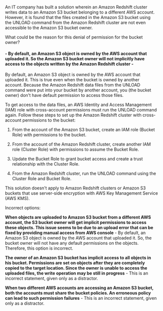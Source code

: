 An IT company has built a solution wherein an Amazon Redshift cluster writes data to an Amazon S3 bucket belonging to a different AWS account. However, it is found that the files created in the Amazon S3 bucket using the UNLOAD command from the Amazon Redshift cluster are not even accessible to the Amazon S3 bucket owner.

What could be the reason for this denial of permission for the bucket owner?

#### - **By default, an Amazon S3 object is owned by the AWS account that uploaded it. So the Amazon S3 bucket owner will not implicitly have access to the objects written by the Amazon Redshift cluster** - 

By default, an Amazon S3 object is owned by the AWS account that uploaded it. This is true even when the bucket is owned by another account. Because the Amazon Redshift data files from the UNLOAD command were put into your bucket by another account, you (the bucket owner) don't have default permission to access those files.

To get access to the data files, an AWS Identity and Access Management (IAM) role with cross-account permissions must run the UNLOAD command again. Follow these steps to set up the Amazon Redshift cluster with cross-account permissions to the bucket:

1. From the account of the Amazon S3 bucket, create an IAM role (Bucket Role) with permissions to the bucket.
    
2. From the account of the Amazon Redshift cluster, create another IAM role (Cluster Role) with permissions to assume the Bucket Role.
    
3. Update the Bucket Role to grant bucket access and create a trust relationship with the Cluster Role.
    
4. From the Amazon Redshift cluster, run the UNLOAD command using the Cluster Role and Bucket Role.
    

This solution doesn't apply to Amazon Redshift clusters or Amazon S3 buckets that use server-side encryption with AWS Key Management Service (AWS KMS).

Incorrect options:

**When objects are uploaded to Amazon S3 bucket from a different AWS account, the S3 bucket owner will get implicit permissions to access these objects. This issue seems to be due to an upload error that can be fixed by providing manual access from AWS console** - By default, an Amazon S3 object is owned by the AWS account that uploaded it. So, the bucket owner will not have any default permissions on the objects. Therefore, this option is incorrect.

**The owner of an Amazon S3 bucket has implicit access to all objects in his bucket. Permissions are set on objects after they are completely copied to the target location. Since the owner is unable to access the uploaded files, the write operation may be still in progress** - This is an incorrect statement, given only as a distractor.

**When two different AWS accounts are accessing an Amazon S3 bucket, both the accounts must share the bucket policies. An erroneous policy can lead to such permission failures** - This is an incorrect statement, given only as a distractor.